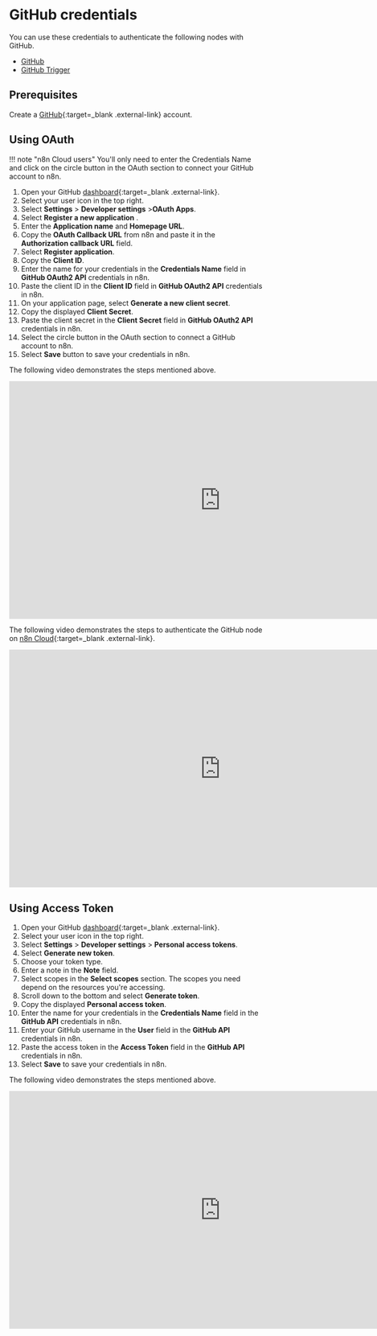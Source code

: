 # GitHub credentials

You can use these credentials to authenticate the following nodes with GitHub.

- [GitHub](/integrations/builtin/app-nodes/n8n-nodes-base.github/)
- [GitHub Trigger](/integrations/builtin/trigger-nodes/n8n-nodes-base.githubtrigger/)


## Prerequisites

Create a [GitHub](https://github.com/){:target=_blank .external-link} account.

## Using OAuth

!!! note "n8n Cloud users"
    You'll only need to enter the Credentials Name and click on the circle button in the OAuth section to connect your GitHub account to n8n.


1. Open your GitHub [dashboard](https://github.com){:target=_blank .external-link}.
2. Select your user icon in the top right.
3. Select **Settings** > **Developer settings** >**OAuth Apps**.
4. Select **Register a new application** .
5. Enter the **Application name** and **Homepage URL**.
6. Copy the **OAuth Callback URL** from n8n and paste it in the **Authorization callback URL** field.
7. Select **Register application**.
8. Copy the **Client ID**.
9. Enter the name for your credentials in the **Credentials Name** field in **GitHub OAuth2 API** credentials in n8n.
10. Paste the client ID in the **Client ID** field in **GitHub OAuth2 API** credentials in n8n.
11. On your application page, select **Generate a new client secret**.
12. Copy the displayed **Client Secret**.
13. Paste the client secret in the **Client Secret** field in **GitHub OAuth2 API** credentials in n8n.
14. Select the circle button in the OAuth section to connect a GitHub account to n8n.
15. Select **Save** button to save your credentials in n8n.

The following video demonstrates the steps mentioned above.

<div class="video-container">
<iframe width="840" height="472.5" src="https://www.youtube.com/embed/O1kEes6mQcs" frameborder="0" allow="accelerometer; autoplay; clipboard-write; encrypted-media; gyroscope; picture-in-picture" allowfullscreen></iframe>
</div>

The following video demonstrates the steps to authenticate the GitHub node on [n8n Cloud](https://n8n.io/cloud/){:target=_blank .external-link}.

<div class="video-container">
<iframe width="840" height="472.5" src="https://www.youtube.com/embed/WtjRxIVVCIg" frameborder="0" allow="accelerometer; autoplay; clipboard-write; encrypted-media; gyroscope; picture-in-picture" allowfullscreen></iframe>
</div>

## Using Access Token

1. Open your GitHub [dashboard](https://github.com){:target=_blank .external-link}.
2. Select your user icon in the top right.
3. Select **Settings** > **Developer settings** > **Personal access tokens**.
4. Select **Generate new token**.
5. Choose your token type.
6. Enter a note in the **Note** field.
7. Select scopes in the **Select scopes** section. The scopes you need depend on the resources you're accessing.
8. Scroll down to the bottom and select **Generate token**.
9. Copy the displayed **Personal access token**.
10. Enter the name for your credentials in the **Credentials Name** field in the **GitHub API** credentials in n8n.
11. Enter your GitHub username in the **User** field in the **GitHub API** credentials in n8n.
12. Paste the access token in the **Access Token** field in the **GitHub API** credentials in n8n.
13. Select **Save** to save your credentials in n8n.

The following video demonstrates the steps mentioned above.

<div class="video-container">
<iframe width="840" height="472.5" src="https://www.youtube.com/embed/zookYdMldt4" frameborder="0" allow="accelerometer; autoplay; clipboard-write; encrypted-media; gyroscope; picture-in-picture" allowfullscreen></iframe>
</div>
